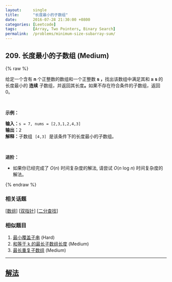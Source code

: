 ```yaml
---
layout:     single
title:      "长度最小的子数组"
date:       2016-07-28 21:30:00 +0800
categories: [Leetcode]
tags:       [Array, Two Pointers, Binary Search]
permalink:  /problems/minimum-size-subarray-sum/
---
```


## 209. 长度最小的子数组 (Medium)

{% raw %}

<p>给定一个含有&nbsp;<strong>n&nbsp;</strong>个正整数的数组和一个正整数&nbsp;<strong>s ，</strong>找出该数组中满足其和<strong> &ge; s </strong>的长度最小的 <strong>连续</strong> 子数组，并返回其长度<strong>。</strong>如果不存在符合条件的子数组，返回 0。</p>

<p>&nbsp;</p>

<p><strong>示例：</strong></p>

<pre><strong>输入：</strong><code>s = 7, nums = [2,3,1,2,4,3]</code>
<strong>输出：</strong>2
<strong>解释：</strong>子数组&nbsp;<code>[4,3]</code>&nbsp;是该条件下的长度最小的子数组。
</pre>

<p>&nbsp;</p>

<p><strong>进阶：</strong></p>

<ul>
	<li>如果你已经完成了<em> O</em>(<em>n</em>) 时间复杂度的解法, 请尝试 <em>O</em>(<em>n</em> log <em>n</em>) 时间复杂度的解法。</li>
</ul>

{% endraw %}

### 相关话题
  [[数组](https://github.com/openset/leetcode/tree/master/tag/array/README.md)]
  [[双指针](https://github.com/openset/leetcode/tree/master/tag/two-pointers/README.md)]
  [[二分查找](https://github.com/openset/leetcode/tree/master/tag/binary-search/README.md)]

### 相似题目
  1. [最小覆盖子串](/problems/minimum-window-substring) (Hard)
  1. [和等于 k 的最长子数组长度](/problems/maximum-size-subarray-sum-equals-k) (Medium)
  1. [最长重复子数组](/problems/maximum-length-of-repeated-subarray) (Medium)

---

## [解法](https://github.com/openset/leetcode/tree/master/problems/minimum-size-subarray-sum)
